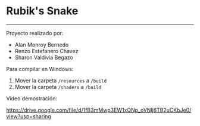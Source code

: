 # Rubik's Snake
---------------
Proyecto realizado por:

- Alan Monroy Bernedo
- Renzo Estefanero Chavez
- Sharon Valdivia Begazo

Para compilar en Windows:

1. Mover la carpeta `/resources` a `/build`
2. Mover la carpeta `/shaders` a `/build`

Video demostración:

https://drive.google.com/file/d/1fB3mMwp3EW1xQNp_oVNlj6TB2uCKbJe0/view?usp=sharing
